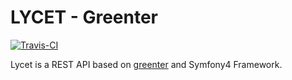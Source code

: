 # LYCET - Greenter
[![Travis-CI](https://img.shields.io/travis/giansalex/lycet.svg?branch=master&style=flat-square)](https://travis-ci.org/giansalex/lycet)

Lycet is a REST API based on [greenter](https://github.com/giansalex/greenter) and Symfony4 Framework.



